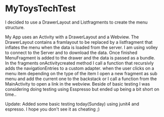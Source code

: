 # MyToysTechTest
I decided to use a DrawerLayout and Listfragments to create the menu structure.

My App uses an Activity with a DrawerLayout and a Webview. The DrawerLayout contains a framlayout to be replaced by a
listfragment that inflates the menu when the data is loaded from the server.
I am using volley to connect to the Server and to download the data. Once finished MenuFragment is added to the drawer and 
the data is passed as a bundle.
In the fragments onActivitycreated method I call a function that recursivly adds the navigationEntries to a custom adapter.
when the user clicks on a menu item depending on the type of the item I open a new fragment as sub menu and add the current one to 
the backstack or I call a function from the MainActivity to open a link in the webview.
Beside of basic testing I was considering doing testing using Esspresso but ended up being a bit short on time..


Update:
Added some basic testing today(Sunday) using junit4 and espresso.
I hope you don't see it as cheating ;)
